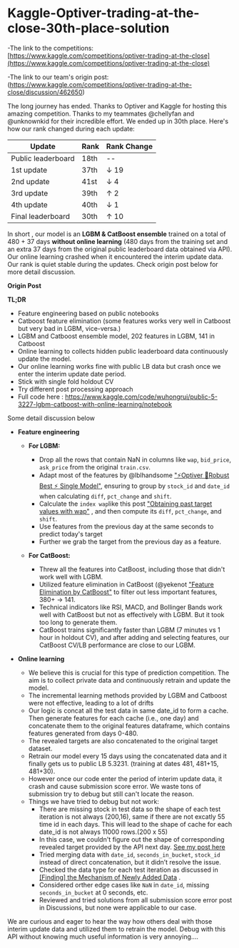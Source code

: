 # Kaggle-Optiver-trading-at-the-close-30th-place-solution

-The link to the competitions: [https://www.kaggle.com/competitions/optiver-trading-at-the-close](https://www.kaggle.com/competitions/optiver-trading-at-the-close)

-The link to our team's origin post: (https://www.kaggle.com/competitions/optiver-trading-at-the-close/discussion/462650)



The long journey has ended. Thanks to Optiver and Kaggle for hosting this amazing competition. Thanks to my teammates @chellyfan and @unknownkid for their incredible effort. We ended up in 30th place. Here's how our rank changed during each update:

| Update             | Rank | Rank Change     |
|--------------------|------|-----------------|
| Public leaderboard | 18th | --              |
| 1st update         | 37th | ↓ 19            |
| 2nd update         | 41st | ↓ 4             |
| 3rd update         | 39th | ↑ 2             |
| 4th update         | 40th | ↓ 1             |
| Final leaderboard  | 30th | ↑ 10            |

In short , our model is an **LGBM & CatBoost ensemble** trained on a total of 480 + 37 days **without online learning** (480 days from the training set and an extra 37 days from the original public leaderboard data obtained via API). Our online learning crashed when it encountered the interim update data. Our rank is quiet stable during the updates. Check origin post below for more detail discussion. 

**Origin Post**

**TL;DR**
- Feature engineering based on public notebooks
- Catboost feature elimination (some features works very well in Catboost but very bad in LGBM, vice-versa.)
- LGBM and Catboost ensemble model, 202 features in LGBM, 141 in Catboost
- Online learning to collects hidden public leaderboard data continuously update the model.  
- Our online learning works fine with public LB data but crash once we enter the interim update date period.
- Stick with single fold holdout CV
- Try different post processing approach
- Full code here : https://www.kaggle.com/code/wuhongrui/public-5-3227-lgbm-catboost-with-online-learning/notebook

Some detail discussion below
- **Feature engineering**
  - **For LGBM:**
    - Drop all the rows that contain NaN in columns like `wap`, `bid_price`, `ask_price` from the original `train.csv`.
    - Adapt most of the features by @lblhandsome ["⚡Optiver 🚀Robust Best ⚡ Single Model"](https://www.kaggle.com/code/lblhandsome/optiver-robust-best-single-model), ensuring to group by `stock_id` and `date_id` when calculating `diff`, `pct_change` and `shift`.
    - Calculate the `index wap`like this post ["Obtaining past target values with wap"](https://www.kaggle.com/competitions/optiver-trading-at-the-close/discussion/462022) , and then compute its `diff`, `pct_change`, and `shift`.
    - Use features from the previous day at the same seconds to predict today's target
    - Further we grab the target from the previous day as a feature.
  
  - **For CatBoost:**
    - Threw all the features into CatBoost, including those that didn't work well with LGBM.
    - Utilized feature elimination in CatBoost (@yekenot ["Feature Elimination by CatBoost"](https://www.kaggle.com/code/yekenot/feature-elimination-by-catboost) to filter out less important features, 380+ -> 141.
    - Technical indicators like RSI, MACD, and Bollinger Bands work well with CatBoost but not as effectively with LGBM. But it took too long to generate them.
    - CatBoost trains significantly faster than LGBM (7 minutes vs 1 hour in holdout CV), and after adding and selecting features, our CatBoost CV/LB performance are close to our LGBM.

- **Online learning**
  - We believe this is crucial for this type of prediction competition. The aim is to collect private data and continuously retrain and update the model.
  - The incremental learning methods provided by LGBM and Catboost were not effective, leading to a lot of drifts
  - Our logic is concat all the test data in same date_id to form a cache.  Then generate features for each cache (i.e., one day) and concatenate them to the original features dataframe, which contains features generated from days 0-480.
  - The revealed targets are also concatenated to the original target dataset.
  - Retrain our model every 15 days using the concatenated data and it finally gets us to public LB 5.3231. (training at dates 481, 481+15, 481+30).
  - However once our code enter the period of interim update data, it crash and cause submission score error. We waste tons of submission try to debug but still can't locate the reason.
  - Things we have tried to debug but not work: 
    - There are missing stock in test data so the shape of each test iteration is not always (200,16), same if there are not excatly 55 time id in each days. This will lead to the shape of cache for each date_id is not always 11000 rows.(200 x 55)
    - In this case, we couldn't figure out the shape of corresponding revealed target provided by the API next day. 
 [See my post here](https://www.kaggle.com/competitions/optiver-trading-at-the-close/discussion/461989)
    - Tried merging data with `date_id`, `seconds_in_bucket`, `stock_id` instead of direct concatenation, but it didn’t resolve the issue.
    - Checked the data type for each test iteration as discussed in [[Finding] the Mechanism of Newly Added Data](https://www.kaggle.com/competitions/optiver-trading-at-the-close/discussion/456435) .
    - Considered orther edge cases like `NaN` in `date_id`, missing `seconds_in_bucket` at 0 seconds, etc.
    - Reviewed and tried solutions from all submission score error post in Discussions, but none were applicable to our case.
  
We are curious and eager to hear the way how others deal with those interim update data and utilized them to retrain the model. Debug with this API without knowing much useful information is very annoying....
